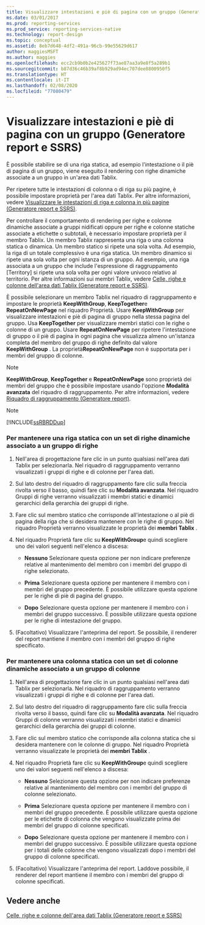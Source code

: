 ```yaml
---
title: Visualizzare intestazioni e piè di pagina con un gruppo (Generatore report) | Microsoft Docs
ms.date: 03/01/2017
ms.prod: reporting-services
ms.prod_service: reporting-services-native
ms.technology: report-design
ms.topic: conceptual
ms.assetid: 8eb7d648-4df2-491a-96cb-99e55629d617
author: maggiesMSFT
ms.author: maggies
ms.openlocfilehash: ecc2cb9b0b2e425627f73ae87aa3a9e8f5a289b1
ms.sourcegitcommit: b87d36c46b39af8b929ad94ec707dee8800950f5
ms.translationtype: HT
ms.contentlocale: it-IT
ms.lasthandoff: 02/08/2020
ms.locfileid: "77080479"
---
```

# <a name="display-headers-and-footers-with-a-group-report-builder-and-ssrs"></a>Visualizzare intestazioni e piè di pagina con un gruppo (Generatore report e SSRS)
  È possibile stabilire se di una riga statica, ad esempio l'intestazione o il piè di pagina di un gruppo, viene eseguito il rendering con righe dinamiche associate a un gruppo in un'area dati Tablix.  
  
 Per ripetere tutte le intestazioni di colonna o di riga su più pagine, è possibile impostare proprietà per l'area dati Tablix. Per altre informazioni, vedere [Visualizzare le intestazioni di riga e colonna in più pagine (Generatore report e SSRS)](display-row-and-column-headers-on-multiple-pages-report-builder-and-ssrs.md).  
  
 Per controllare il comportamento di rendering per righe e colonne dinamiche associate a gruppi nidificati oppure per righe e colonne statiche associate a etichette o subtotali, è necessario impostare proprietà per il membro Tablix. Un membro Tablix rappresenta una riga o una colonna statica o dinamica. Un membro statico si ripete una sola volta. Ad esempio, la riga di un totale complessivo è una riga statica. Un membro dinamico si ripete una sola volta per ogni istanza di un gruppo. Ad esempio, una riga associata a un gruppo che include l'espressione di raggruppamento [Territory] si ripete una sola volta per ogni valore univoco relativo al territorio. Per altre informazioni sui membri Tablix, vedere [Celle, righe e colonne dell'area dati Tablix &#40;Generatore report e SSRS&#41;](../../reporting-services/report-design/tablix-data-region-cells-rows-and-columns-report-builder-and-ssrs.md).  
  
 È possibile selezionare un membro Tablix nel riquadro di raggruppamento e impostare le proprietà **KeepWithGroup**, **KeepTogether**e **RepeatOnNewPage** nel riquadro Proprietà. Usare **KeepWithGroup** per visualizzare intestazioni e piè di pagina di gruppo nella stessa pagina del gruppo. Usa **KeepTogether** per visualizzare membri statici con le righe o colonne di un gruppo. Usare **RepeatOnNewPage** per ripetere l'intestazione di gruppo o il piè di pagina in ogni pagina che visualizza almeno un'istanza completa del membro del gruppo di righe definito dal valore **KeepWithGroup** . La proprietà**RepeatOnNewPage** non è supportata per i membri del gruppo di colonne.  
  
> [!NOTE]  
>  **KeepWithGroup**, **KeepTogether** e **RepeatOnNewPage** sono proprietà dei membri del gruppo che è possibile impostare usando l'opzione **Modalità avanzata** del riquadro di raggruppamento. Per altre informazioni, vedere [Riquadro di raggruppamento &#40;Generatore report&#41;](../../reporting-services/report-design/grouping-pane-report-builder.md).  
  
> [!NOTE]  
>  [!INCLUDE[ssRBRDDup](../../includes/ssrbrddup-md.md)]  
  
### <a name="to-keep-a-static-row-with-a-set-of-dynamic-rows-associated-with-a-row-group"></a>Per mantenere una riga statica con un set di righe dinamiche associato a un gruppo di righe  
  
1.  Nell'area di progettazione fare clic in un punto qualsiasi nell'area dati Tablix per selezionarla. Nel riquadro di raggruppamento verranno visualizzati i gruppi di righe e di colonne per l'area dati.  
  
2.  Sul lato destro del riquadro di raggruppamento fare clic sulla freccia rivolta verso il basso, quindi fare clic su **Modalità avanzata**. Nel riquadro Gruppi di righe verranno visualizzati i membri statici e dinamici gerarchici della gerarchia dei gruppi di righe.  
  
3.  Fare clic sul membro statico che corrisponde all'intestazione o al piè di pagina della riga che si desidera mantenere con le righe di gruppo. Nel riquadro Proprietà verranno visualizzate le proprietà dei **membri Tablix** .  
  
4.  Nel riquadro Proprietà fare clic su **KeepWithGroup**e quindi scegliere uno dei valori seguenti nell'elenco a discesa:  
  
    -   **Nessuno** Selezionare questa opzione per non indicare preferenze relative al mantenimento del membro con i membri del gruppo di righe selezionato.  
  
    -   **Prima** Selezionare questa opzione per mantenere il membro con i membri del gruppo precedente. È possibile utilizzare questa opzione per le righe di piè di pagina del gruppo.  
  
    -   **Dopo** Selezionare questa opzione per mantenere il membro con i membri del gruppo successivo. È possibile utilizzare questa opzione per le righe di intestazione del gruppo.  
  
5.  (Facoltativo) Visualizzare l'anteprima del report. Se possibile, il renderer del report mantiene il membro con i membri del gruppo di righe specificato.  
  
### <a name="to-keep-a-static-column-with-a-set-of-dynamic-columns-associated-with-a-column-group"></a>Per mantenere una colonna statica con un set di colonne dinamiche associato a un gruppo di colonne  
  
1.  Nell'area di progettazione fare clic in un punto qualsiasi nell'area dati Tablix per selezionarla. Nel riquadro di raggruppamento verranno visualizzati i gruppi di righe e di colonne per l'area dati.  
  
2.  Sul lato destro del riquadro di raggruppamento fare clic sulla freccia rivolta verso il basso, quindi fare clic su **Modalità avanzata**. Nel riquadro Gruppi di colonne verranno visualizzati i membri statici e dinamici gerarchici della gerarchia dei gruppi di colonne.  
  
3.  Fare clic sul membro statico che corrisponde alla colonna statica che si desidera mantenere con le colonne di gruppo. Nel riquadro Proprietà verranno visualizzate le proprietà dei **membri Tablix** .  
  
4.  Nel riquadro Proprietà fare clic su **KeepWithGroup**e quindi scegliere uno dei valori seguenti nell'elenco a discesa:  
  
    -   **Nessuno** Selezionare questa opzione per non indicare preferenze relative al mantenimento del membro con i membri del gruppo di colonne selezionato.  
  
    -   **Prima** Selezionare questa opzione per mantenere il membro con i membri del gruppo precedente. È possibile utilizzare questa opzione per le etichette di colonna che vengono visualizzate prima dei membri del gruppo di colonne specificati.  
  
    -   **Dopo** Selezionare questa opzione per mantenere il membro con i membri del gruppo successivo. È possibile utilizzare questa opzione per i totali delle colonne che vengono visualizzati dopo i membri del gruppo di colonne specificati.  
  
5.  (Facoltativo) Visualizzare l'anteprima del report. Laddove possibile, il renderer del report mantiene il membro con i membri del gruppo di colonne specificati.  
  
## <a name="see-also"></a>Vedere anche  
 [Celle, righe e colonne dell'area dati Tablix (Generatore report e SSRS)](tablix-data-region-report-builder-and-ssrs.md)   
 
  
  
